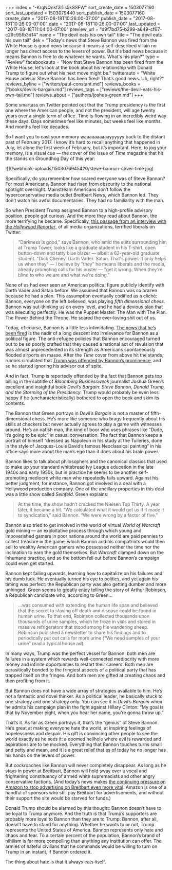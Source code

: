 +++
index = "-KrqNQnkf3l1is5kSSFW"
sort_create_date = 1503077160
sort_last_updated = 1503079440
sort_publish_date = 1503077160
create_date = "2017-08-18T10:26:00-07:00"
publish_date = "2017-08-18T10:26:00-07:00"
date = "2017-08-18T10:26:00-07:00"
last_updated = "2017-08-18T11:04:00-07:00"
preview_url = "d9f7bd75-b299-a649-cf67-c29c95fb3d14"
name = "The devil eats his own tail"
title = "The devil eats his own tail"
dek = "Today's news that Steve Bannon was fired from the White House is good news because it means a self-described villain no longer has direct access to the levers of power. But it's bad news because it means Bannon is free to do whatever he wants. What's his plan?"
type = "Review"
facebookauto = "Now that Steve Bannon has been fired from the White House, let's look at the book about his relationship with Donald Trump to figure out what his next move might be."
twitterauto = "White House advisor Steve Bannon has been fired! That's good news. Uh, right?"
reviews_byline = ["writers/paul-constant.md"]
reviews_books = ["books/devils-bargain.md"]
reviews_tags = ["reviews/the-devil-eats-his-own-tail.md"]
reviews_about = ["authors/joshua-green.md"]
+++

Some smartass on Twitter pointed out that the Trump presidency is the first one where the American people, and not the president, will age twenty years over a single term of office. Time is flowing in an incredibly weird way these days. Days sometimes feel like minutes, but weeks feel like months. And months feel like decades. 

So I want you to cast your memory waaaaaaaaaayyyyyy back to the distant past of February 2017. I know it’s hard to recall anything that happened in July, let alone the first week of February, but it’s important. Here, to jog your memory, is a visual cue — the cover of the issue of *Time* magazine that hit the stands on Groundhog Day of this year:

<p class="image">![](/webhook-uploads/1503076945420/steve-bannon-cover-time.jpg)</p>

Specifically, do you remember how scared everyone was of Steve Bannon? For most Americans, Bannon had risen from obscurity to the national spotlight overnight. Mainstream Americans don’t follow the hyperconservative media outlet Breitbart News, which Bannon led. They don’t watch his awful documentaries. They had no familiarity with the man.

So when President Trump assigned Bannon to a high-profile advisory position, people got curious. And the more they read about Bannon, the more terrifying he became. Specifically, [this passage from an interview with the *Hollywood Reporter*](http://www.hollywoodreporter.com/news/steve-bannon-trump-tower-interview-trumps-strategist-plots-new-political-movement-948747), of all media organizations, terrified liberals on Twitter:

<blockquote> "Darkness is good," says Bannon, who amid the suits surrounding him at Trump Tower, looks like a graduate student in his T-shirt, open button-down and tatty blue blazer — albeit a 62-year-old graduate student. "Dick Cheney. Darth Vader. Satan. That's power. It only helps us when they" — I believe by "they" he means liberals and the media, already promoting calls for his ouster — "get it wrong. When they're blind to who we are and what we're doing."</blockquote>

None of us had ever seen an American political figure publicly identify with Darth Vader and Satan before. We assumed that Bannon was so brazen because he had a plan. This assumption eventually codified as a cliché: Bannon, everyone on the left believed, was playing *fifth dimensional chess*. Bannon was out-thinking us on every level, and he had a devious plan that was executing perfectly. He was the Puppet Master. The Man with The Plan. The Power Behind the Throne. He scared the ever-loving shit out of us.

Today, of course, Bannon is a little less intimidating. [The news that he’s been fired](https://www.wsj.com/articles/steve-bannon-leaves-white-house-staff-1503075345) is the nadir of a long descent into irrelevance for Bannon as a political figure. The anti-refugee policies that Bannon encouraged turned out to be so poorly crafted that they caused a national act of revulsion that was almost unprecedented in its strength as Americans spontaneously flooded airports en masse. After the *Time* cover from above hit the stands, rumors circulated that [Trump was offended by Bannon’s prominence](http://thehill.com/homenews/administration/328993-trump-annoyed-by-time-cover-with-bannon-report), and so he started ignoring his advisor out of spite. 

And in fact, Trump is reportedly offended by the fact that Bannon gets top billing in the subtitle of *Bloomberg Businessweek* journalist Joshua Green’s excellent and insightful book *Devil’s Bargain: Steve Bannon, Donald Trump, and the Storming of the Presidency*. Trump would probably be even less happy if he (uncharacteristically) bothered to open the book and skim its contents.

The Bannon that Green portrays in *Devil’s Bargain* is not a master of fifth-dimensional chess. He’s more like someone who brags frequently about his skills at checkers but never actually agrees to play a game with witnesses around. He’s an oafish man, the kind of boor who uses phrases like “Dude, it’s going to be epic” in casual conversation. The fact that Bannon keeps a portrait of himself “dressed as Napoleon in his study at the Tuileries, done in the style of Jacques-Louis David’s famous Neoclassical painting” in his office says more about the man’s ego than it does about his brain power.

Bannon likes to talk about philosophers and the canonical classics that used to make up your standard whitebread Ivy League education in the late 1940s and early 1950s, but in practice he seems to be another self-promoting mediocre white man who repeatedly fails upward. Against his better judgment, for instance, Bannon got involved in a deal with a Hollywood production company. One of the ancillary properties in this deal was a little show called *Seinfeld*. Green explains:

<blockquote>At the time, the show hadn’t cracked the Nielsen Top Thirty. A year later, it became a hit. “We calculated what it would get us if it made it to syndication,” said Bannon. “We were wrong by a factor of five.”</blockquote>

Bannon also tried to get involved in the world of virtual *World of Warcraft* gold mining — an exploitative process through which young and impoverished gamers in poor nations around the world are paid pennies to collect treasure in the game, which Bannon and his compatriots would then sell to wealthy American gamers who possessed neither the time nor the inclination to earn the gold themselves. But *Warcraft* clamped down on the inhumane practice, and so the bottom fell out before Bannon’s campaign could even get started.

Bannon kept failing upwards, learning how to capitalize on his failures and his dumb luck. He eventually turned his eye to politics, and yet again his timing was perfect: the Republican party was also getting dumber and more unhinged. Green seems to greatly enjoy telling the story of Arthur Robinson, a Republican candidate who, according to Green... 

<blockquote>...was consumed with extending the human life span and believed that the secret to staving off death and disease could be found in human urine. To that end, Robinson collected thousands upon thousands of urine samples, which he froze in vials and stored in massive refrigerators that stood among his wandering sheep. Robinson published a newsletter to share his findings and to periodically put out calls for more urine (“We need samples of your urine” read a typical house ad).</blockquote>

In many ways, Trump was the perfect vessel for Bannon: both men are failures in a system which rewards well-connected mediocrity with more money and infinite opportunities to restart their careers. Both men are parasitically bonded to the fringiest aspects of a political party that has trapped itself on the fringes. And both men are gifted at creating chaos and then profiting from it.

But Bannon does not have a wide array of strategies available to him. He’s not a fantastic and novel thinker. As a political leader, he basically stuck to one strategy and one strategy only. You can see it in *Devil’s Bargain* when he admits his campaign plan in the fight against Hillary Clinton: “My goal is that by November eight, when you hear her name, you’re gonna throw up.”

That’s it. As far as Green portrays it, that’s the “genius” of Steve Bannon. He’s great at making everyone hate the world, at inspiring feelings of hopelessness and despair. His gift is convincing other people to see the world exactly as he sees it: a doomed hellhole where evil is rewarded and aspirations are to be mocked. Everything that Bannon touches turns small and petty and mean, and it is a great relief that as of today he no longer has his hands on the levers of power. 

But cockroaches like Bannon will never completely disappear. As long as he stays in power at Breitbart, Bannon will hold sway over a vocal and frightening constituency of armed white supremacists and other angry conservative factions. (And today’s news makes [the continuing pressure on Amazon to stop advertising on Breitbart even more vital](http://thehill.com/policy/technology/334806-protests-over-breitbart-ads-strike-amazon-report). Amazon is one of a handful of sponsors who still pay Breitbart for advertisements, and without their support the site would be starved for funds.)

Donald Trump should be alarmed by this thought: Bannon doesn’t have to be loyal to Trump anymore. And the truth is that Trump’s supporters are probably more loyal to Bannon than they are to Trump: Bannon, after all, doesn’t have to stand for anything. Whether he wants to or not, Trump represents the United States of America. Bannon represents only hate and chaos and fear. To a certain percent of the population, Bannon’s brand of nihilism is far more compelling than anything any institution can offer. The armies of hateful civilians that he commands would be willing to turn on Trump in an instant, if Bannon ordered it. 

The thing about hate is that it always eats itself.








